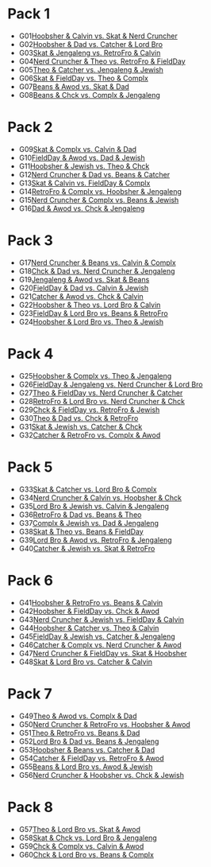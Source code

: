 
# Pack 1
- G01[Hoobsher & Calvin vs. Skat & Nerd Cruncher](...)
- G02[Hoobsher & Dad vs. Catcher & Lord Bro](...)
- G03[Skat & Jengaleng vs. RetroFro & Calvin](...)
- G04[Nerd Cruncher & Theo vs. RetroFro & FieldDay](...)
- G05[Theo & Catcher vs. Jengaleng & Jewish](...)
- G06[Skat & FieldDay vs. Theo & Complx](...)
- G07[Beans & Awod vs. Skat & Dad](...)
- G08[Beans & Chck vs. Complx & Jengaleng](...)

# Pack 2
- G09[Skat & Complx vs. Calvin & Dad](...)
- G10[FieldDay & Awod vs. Dad & Jewish](...)
- G11[Hoobsher & Jewish vs. Theo & Chck](...)
- G12[Nerd Cruncher & Dad vs. Beans & Catcher](...)
- G13[Skat & Calvin vs. FieldDay & Complx](...)
- G14[RetroFro & Complx vs. Hoobsher & Jengaleng](...)
- G15[Nerd Cruncher & Complx vs. Beans & Jewish](...)
- G16[Dad & Awod vs. Chck & Jengaleng](...)

# Pack 3
- G17[Nerd Cruncher & Beans vs. Calvin & Complx](...)
- G18[Chck & Dad vs. Nerd Cruncher & Jengaleng](...)
- G19[Jengaleng & Awod vs. Skat & Beans](...)
- G20[FieldDay & Dad vs. Calvin & Jewish](...)
- G21[Catcher & Awod vs. Chck & Calvin](...)
- G22[Hoobsher & Theo vs. Lord Bro & Calvin](...)
- G23[FieldDay & Lord Bro vs. Beans & RetroFro](...)
- G24[Hoobsher & Lord Bro vs. Theo & Jewish](...)

# Pack 4
- G25[Hoobsher & Complx vs. Theo & Jengaleng](...)
- G26[FieldDay & Jengaleng vs. Nerd Cruncher & Lord Bro](...)
- G27[Theo & FieldDay vs. Nerd Cruncher & Catcher](...)
- G28[RetroFro & Lord Bro vs. Nerd Cruncher & Chck](...)
- G29[Chck & FieldDay vs. RetroFro & Jewish](...)
- G30[Theo & Dad vs. Chck & RetroFro](...)
- G31[Skat & Jewish vs. Catcher & Chck](...)
- G32[Catcher & RetroFro vs. Complx & Awod](...)

# Pack 5
- G33[Skat & Catcher vs. Lord Bro & Complx](...)
- G34[Nerd Cruncher & Calvin vs. Hoobsher & Chck](...)
- G35[Lord Bro & Jewish vs. Calvin & Jengaleng](...)
- G36[RetroFro & Dad vs. Beans & Theo](...)
- G37[Complx & Jewish vs. Dad & Jengaleng](...)
- G38[Skat & Theo vs. Beans & FieldDay](...)
- G39[Lord Bro & Awod vs. RetroFro & Jengaleng](...)
- G40[Catcher & Jewish vs. Skat & RetroFro](...)

# Pack 6
- G41[Hoobsher & RetroFro vs. Beans & Calvin](...)
- G42[Hoobsher & FieldDay vs. Chck & Awod](...)
- G43[Nerd Cruncher & Jewish vs. FieldDay & Calvin](...)
- G44[Hoobsher & Catcher vs. Theo & Calvin](...)
- G45[FieldDay & Jewish vs. Catcher & Jengaleng](...)
- G46[Catcher & Complx vs. Nerd Cruncher & Awod](...)
- G47[Nerd Cruncher & FieldDay vs. Skat & Hoobsher](...)
- G48[Skat & Lord Bro vs. Catcher & Calvin](...)


# Pack 7
- G49[Theo & Awod vs. Complx & Dad](...)
- G50[Nerd Cruncher & RetroFro vs. Hoobsher & Awod](...)
- G51[Theo & RetroFro vs. Beans & Dad](...)
- G52[Lord Bro & Dad vs. Beans & Jengaleng](...)
- G53[Hoobsher & Beans vs. Catcher & Dad](...)
- G54[Catcher & FieldDay vs. RetroFro & Awod](...)
- G55[Beans & Lord Bro vs. Awod & Jewish](...)
- G56[Nerd Cruncher & Hoobsher vs. Chck & Jewish](...)

# Pack 8
- G57[Theo & Lord Bro vs. Skat & Awod](...)
- G58[Skat & Chck vs. Lord Bro & Jengaleng](...)
- G59[Chck & Complx vs. Calvin & Awod](...)
- G60[Chck & Lord Bro vs. Beans & Complx](...)
